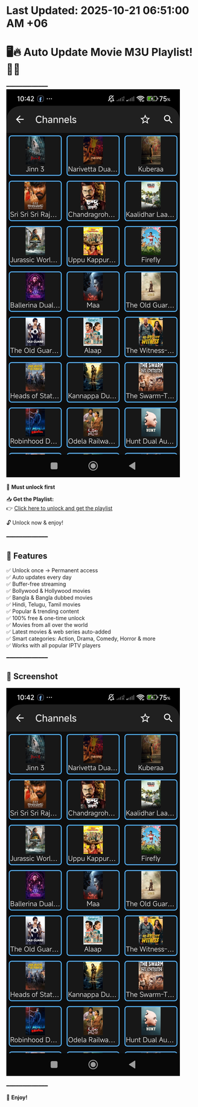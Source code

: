 # Last Updated: 2025-10-21 06:51:00 AM +06

























































































































































































































































































































































































































































































































# 🖥️🔥 Auto Update Movie M3U Playlist! 🚀📢
━━━━━━━━━━━━━
![Preview](https://raw.githubusercontent.com/abusaeeidx/Movie-Playlist-Auto-update/refs/heads/main/Screenshot_2025-07-12-22-42-00-938_com.genuine.leone.jpg)


🔐 **Must unlock first**

📥 **Get the Playlist:**  
👉 [Click here to unlock and get the playlist](https://vplink.in/r6vh)

🔓 Unlock now & enjoy!

━━━━━━━━━━━━━

## 🌟 Features
✅ Unlock once → Permanent access  
✅ Auto updates every day  
✅ Buffer-free streaming  
✅ Bollywood & Hollywood movies  
✅ Bangla & Bangla dubbed movies  
✅ Hindi, Telugu, Tamil movies  
✅ Popular & trending content  
✅ 100% free & one-time unlock  
✅ Movies from all over the world  
✅ Latest movies & web series auto-added  
✅ Smart categories: Action, Drama, Comedy, Horror & more  
✅ Works with all popular IPTV players

━━━━━━━━━━━━━

## 📸 Screenshot

![Preview](https://raw.githubusercontent.com/abusaeeidx/Movie-Playlist-Auto-update/refs/heads/main/Screenshot_2025-07-12-22-42-00-938_com.genuine.leone.jpg)

━━━━━━━━━━━━━

🍿 **Enjoy!**
